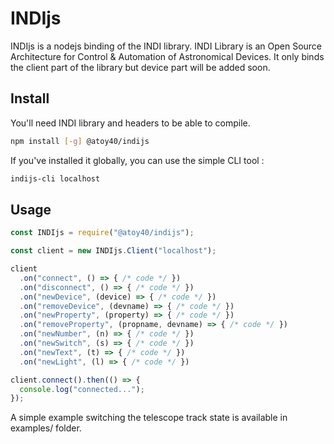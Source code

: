 INDIjs
===

INDIjs is a nodejs binding of the INDI library. INDI Library is an Open Source Architecture for Control & Automation of Astronomical Devices. It only binds the client part of the library but device part will be added soon.

Install
---

You'll need INDI library and headers to be able to compile.

```bash
npm install [-g] @atoy40/indijs
```

If you've installed it globally, you can use the simple CLI tool :

```bash
indijs-cli localhost
```

Usage
---

```js
const INDIjs = require("@atoy40/indijs");

const client = new INDIjs.Client("localhost");

client
  .on("connect", () => { /* code */ })
  .on("disconnect", () => { /* code */ })
  .on("newDevice", (device) => { /* code */ })
  .on("removeDevice", (devname) => { /* code */ })
  .on("newProperty", (property) => { /* code */ })
  .on("removeProperty", (propname, devname) => { /* code */ })
  .on("newNumber", (n) => { /* code */ })
  .on("newSwitch", (s) => { /* code */ })
  .on("newText", (t) => { /* code */ })
  .on("newLight", (l) => { /* code */ })

client.connect().then(() => {
  console.log("connected...");
});
```

A simple example switching the telescope track state is available in examples/ folder.